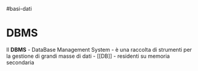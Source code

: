#basi-dati 

# DBMS
Il **DBMS** - DataBase Management System - è una raccolta di strumenti per la gestione di grandi masse di dati - [[DB]] - residenti su memoria secondaria
